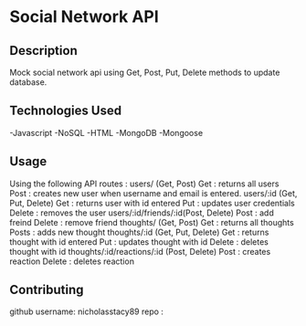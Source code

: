 # Social Network API

## Description
Mock social network api using Get, Post, Put, Delete methods to update database.

## Technologies Used
-Javascript
-NoSQL
-HTML
-MongoDB
-Mongoose


## Usage
Using the following API routes :
users/ (Get, Post)
    Get : returns all users
    Post : creates new user when username and email is entered.
users/:id (Get, Put, Delete)
    Get : returns user with id entered
    Put : updates user credentials 
    Delete : removes the user
users/:id/friends/:id(Post, Delete)
    Post : add freind
    Delete : remove friend
thoughts/ (Get, Post)
    Get : returns all thoughts
    Posts : adds new thought
thoughts/:id (Get, Put, Delete)
    Get : returns thought with id entered
    Put : updates thought with id
    Delete : deletes thought with id
thoughts/:id/reactions/:id (Post, Delete)
    Post :  creates reaction
    Delete :  deletes reaction


## Contributing
github username: nicholasstacy89
repo : 


